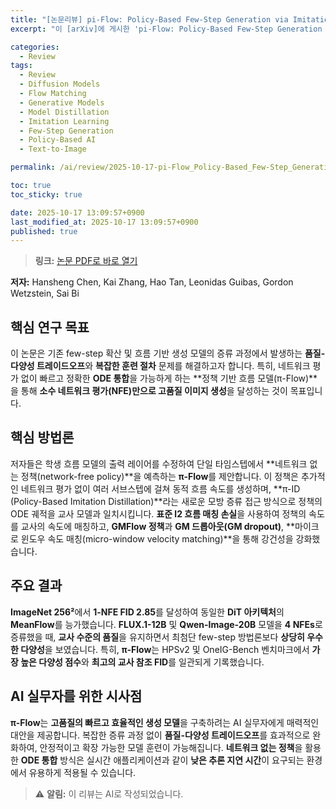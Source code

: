 ```yaml
---
title: "[논문리뷰] pi-Flow: Policy-Based Few-Step Generation via Imitation Distillation"
excerpt: "이 [arXiv]에 게시한 'pi-Flow: Policy-Based Few-Step Generation via Imitation Distillation' 논문에 대한 자세한 리뷰입니다."

categories:
  - Review
tags:
  - Review
  - Diffusion Models
  - Flow Matching
  - Generative Models
  - Model Distillation
  - Imitation Learning
  - Few-Step Generation
  - Policy-Based AI
  - Text-to-Image

permalink: /ai/review/2025-10-17-pi-Flow_Policy-Based_Few-Step_Generation_via_Imitation_Distillation/

toc: true
toc_sticky: true

date: 2025-10-17 13:09:57+0900
last_modified_at: 2025-10-17 13:09:57+0900
published: true
---
```

> **링크:** [논문 PDF로 바로 열기](https://arxiv.org/abs/2510.14974)

**저자:** Hansheng Chen, Kai Zhang, Hao Tan, Leonidas Guibas, Gordon Wetzstein, Sai Bi



## 핵심 연구 목표
이 논문은 기존 few-step 확산 및 흐름 기반 생성 모델의 증류 과정에서 발생하는 **품질-다양성 트레이드오프**와 **복잡한 훈련 절차** 문제를 해결하고자 합니다. 특히, 네트워크 평가 없이 빠르고 정확한 **ODE 통합**을 가능하게 하는 **정책 기반 흐름 모델(π-Flow)**을 통해 **소수 네트워크 평가(NFE)만으로 고품질 이미지 생성**을 달성하는 것이 목표입니다.

## 핵심 방법론
저자들은 학생 흐름 모델의 출력 레이어를 수정하여 단일 타임스텝에서 **네트워크 없는 정책(network-free policy)**을 예측하는 **π-Flow**를 제안합니다. 이 정책은 추가적인 네트워크 평가 없이 여러 서브스텝에 걸쳐 동적 흐름 속도를 생성하며, **π-ID (Policy-Based Imitation Distillation)**라는 새로운 모방 증류 접근 방식으로 정책의 ODE 궤적을 교사 모델과 일치시킵니다. **표준 l2 흐름 매칭 손실**을 사용하여 정책의 속도를 교사의 속도에 매칭하고, **GMFlow 정책**과 **GM 드롭아웃(GM dropout)**, **마이크로 윈도우 속도 매칭(micro-window velocity matching)**을 통해 강건성을 강화했습니다.

## 주요 결과
**ImageNet 256²**에서 **1-NFE FID 2.85**를 달성하여 동일한 **DiT 아키텍처**의 **MeanFlow**를 능가했습니다. **FLUX.1-12B** 및 **Qwen-Image-20B** 모델을 **4 NFEs**로 증류했을 때, **교사 수준의 품질**을 유지하면서 최첨단 few-step 방법론보다 **상당히 우수한 다양성**을 보였습니다. 특히, **π-Flow**는 HPSv2 및 OneIG-Bench 벤치마크에서 **가장 높은 다양성 점수**와 **최고의 교사 참조 FID**를 일관되게 기록했습니다.

## AI 실무자를 위한 시사점
**π-Flow**는 **고품질의 빠르고 효율적인 생성 모델**을 구축하려는 AI 실무자에게 매력적인 대안을 제공합니다. 복잡한 증류 과정 없이 **품질-다양성 트레이드오프**를 효과적으로 완화하여, 안정적이고 확장 가능한 모델 훈련이 가능해집니다. **네트워크 없는 정책**을 활용한 **ODE 통합** 방식은 실시간 애플리케이션과 같이 **낮은 추론 지연 시간**이 요구되는 환경에서 유용하게 적용될 수 있습니다.

> ⚠️ **알림:** 이 리뷰는 AI로 작성되었습니다.